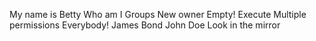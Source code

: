 My name is Betty
Who am I
Groups
New owner
Empty!
Execute
Multiple permissions
Everybody!
James Bond
John Doe
Look in the mirror
